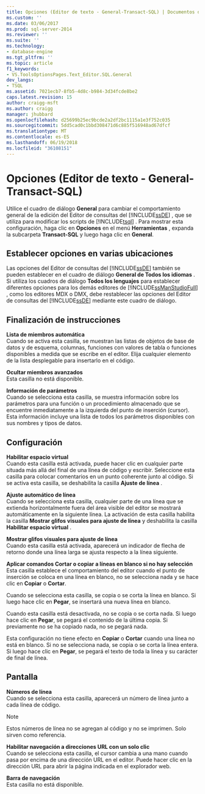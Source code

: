 ```yaml
---
title: Opciones (Editor de texto - General-Transact-SQL) | Documentos de Microsoft
ms.custom: ''
ms.date: 03/06/2017
ms.prod: sql-server-2014
ms.reviewer: ''
ms.suite: ''
ms.technology:
- database-engine
ms.tgt_pltfrm: ''
ms.topic: article
f1_keywords:
- VS.ToolsOptionsPages.Text_Editor.SQL.General
dev_langs:
- TSQL
ms.assetid: 7021ecb7-8fb5-4d8c-b984-3d34fcde8be2
caps.latest.revision: 15
author: craigg-msft
ms.author: craigg
manager: jhubbard
ms.openlocfilehash: d25699b25ec9bcde2a2df2bc1115a1e3f752c035
ms.sourcegitcommit: 5dd5cad0c1bbd308471d6c885f516948ad67dfcf
ms.translationtype: MT
ms.contentlocale: es-ES
ms.lasthandoff: 06/19/2018
ms.locfileid: "36108151"
---
```

# <a name="options-text-editor---transact-sql--general-page"></a>Opciones (Editor de texto - General-Transact-SQL)
  Utilice el cuadro de diálogo **General** para cambiar el comportamiento general de la edición del Editor de consultas del [!INCLUDE[ssDE](../includes/ssde-md.md)] , que se utiliza para modificar los scripts de [!INCLUDE[tsql](../includes/tsql-md.md)] . Para mostrar esta configuración, haga clic en **Opciones** en el menú **Herramientas** , expanda la subcarpeta **Transact-SQL** y luego haga clic en **General**.  
  
## <a name="setting-options-in-multiple-locations"></a>Establecer opciones en varias ubicaciones  
 Las opciones del Editor de consultas del [!INCLUDE[ssDE](../includes/ssde-md.md)] también se pueden establecer en el cuadro de diálogo **General de Todos los idiomas** . Si utiliza los cuadros de diálogo **Todos los lenguajes** para establecer diferentes opciones para los demás editores de [!INCLUDE[ssManStudioFull](../includes/ssmanstudiofull-md.md)] , como los editores MDX o DMX, debe restablecer las opciones del Editor de consultas del [!INCLUDE[ssDE](../includes/ssde-md.md)] mediante este cuadro de diálogo.  
  
## <a name="statement-completion"></a>Finalización de instrucciones  
 **Lista de miembros automática**  
 Cuando se activa esta casilla, se muestran las listas de objetos de base de datos y de esquema, columnas, funciones con valores de tabla o funciones disponibles a medida que se escribe en el editor. Elija cualquier elemento de la lista desplegable para insertarlo en el código.  
  
 **Ocultar miembros avanzados**  
 Esta casilla no está disponible.  
  
 **Información de parámetros**  
 Cuando se selecciona esta casilla, se muestra información sobre los parámetros para una función o un procedimiento almacenado que se encuentre inmediatamente a la izquierda del punto de inserción (cursor). Esta información incluye una lista de todos los parámetros disponibles con sus nombres y tipos de datos.  
  
## <a name="settings"></a>Configuración  
 **Habilitar espacio virtual**  
 Cuando esta casilla está activada, puede hacer clic en cualquier parte situada más allá del final de una línea de código y escribir. Seleccione esta casilla para colocar comentarios en un punto coherente junto al código. Si se activa esta casilla, se deshabilita la casilla **Ajuste de línea** .  
  
 **Ajuste automático de línea**  
 Cuando se selecciona esta casilla, cualquier parte de una línea que se extienda horizontalmente fuera del área visible del editor se mostrará automáticamente en la siguiente línea. La activación de esta casilla habilita la casilla **Mostrar glifos visuales para ajuste de línea** y deshabilita la casilla **Habilitar espacio virtual** .  
  
 **Mostrar glifos visuales para ajuste de línea**  
 Cuando esta casilla está activada, aparecerá un indicador de flecha de retorno donde una línea larga se ajusta respecto a la línea siguiente.  
  
 **Aplicar comandos Cortar o copiar a líneas en blanco si no hay selección**  
 Esta casilla establece el comportamiento del editor cuando el punto de inserción se coloca en una línea en blanco, no se selecciona nada y se hace clic en **Copiar** o **Cortar**.  
  
 Cuando se selecciona esta casilla, se copia o se corta la línea en blanco. Si luego hace clic en **Pegar**, se insertará una nueva línea en blanco.  
  
 Cuando esta casilla está desactivada, no se copia o se corta nada. Si luego hace clic en **Pegar**, se pegará el contenido de la última copia. Si previamente no se ha copiado nada, no se pegará nada.  
  
 Esta configuración no tiene efecto en **Copiar** o **Cortar** cuando una línea no está en blanco. Si no se selecciona nada, se copia o se corta la línea entera. Si luego hace clic en **Pegar**, se pegará el texto de toda la línea y su carácter de final de línea.  
  
## <a name="display"></a>Pantalla  
 **Números de línea**  
 Cuando se selecciona esta casilla, aparecerá un número de línea junto a cada línea de código.  
  
> [!NOTE]  
>  Estos números de línea no se agregan al código y no se imprimen. Solo sirven como referencia.  
  
 **Habilitar navegación a direcciones URL con un solo clic**  
 Cuando se selecciona esta casilla, el cursor cambia a una mano cuando pasa por encima de una dirección URL en el editor. Puede hacer clic en la dirección URL para abrir la página indicada en el explorador web.  
  
 **Barra de navegación**  
 Esta casilla no está disponible.  
  
  